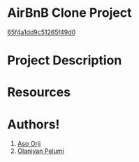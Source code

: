 # AirBnB Clone Project
[65f4a1dd9c51265f49d0](https://user-images.githubusercontent.com/107733620/218344720-6e355cbd-4aa6-4e95-948c-65c8e53b5ecb.png)

# Project Description

# Resources

# Authors!

1. [Aso Orji](ndubuisiaso@gmail.com)
2. [Olaniyan Pelumi](olaniyanp11@gmail.com)
